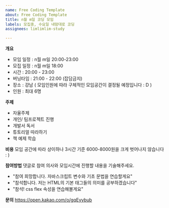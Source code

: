 ```yaml
---
name: Free Coding Template
about: Free Coding Template
title: n월 m일 코딩 모임
labels: 모집중, 수요일 내맘대로 코딩
assignees: limlimlim-study

---
```


**개요**
- 모임 일정 : n월 m일 20:00-23:00
- 모집 일정 : n월 m일 18:00
- 시간 : 20:00 - 23:00
- 버닝타임 : 21:00 - 22:00 (잡담금지)
- 장소 : 강남 ( 모임인원에 따라 구체적인 모임공간이 결정될 예정입니다 : D )
- 인원 : 최대 6명

**주제**
- 자율주제
- 개인/ 팀프로젝트 진행
- 개발서 독서
- 튜토리얼 따라하기
- 책 예제 학습

**비용**
모임 공간에 따라 상이하나 3시간 기준 6000-8000원을 크게 벗어나지 않습니다 : )

**참여방법**
댓글로 참여 의사와 모임시간에 진행할 내용을 기술해주세요.
- "참여 희망합니다. 자바스크립트 변수와 기초 문법을 연습할게요"
- "참석합니다. 저는 HTML의 기본 태그들의 의미를 공부하겠습니다"
- "참석! css flex 속성을 연습해볼게요"

**문의**
https://open.kakao.com/o/gqEyybub
